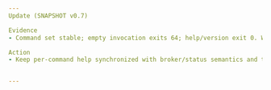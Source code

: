 ```yaml
---
Update (SNAPSHOT v0.7)

Evidence
- Command set stable; empty invocation exits 64; help/version exit 0. Warning summary displayed once per command. Zero-config path changes discovery behavior but preserves exit codes (explicit --config missing still exits 66).

Action
- Keep per-command help synchronized with broker/status semantics and the new managed_image config option.


---
```


